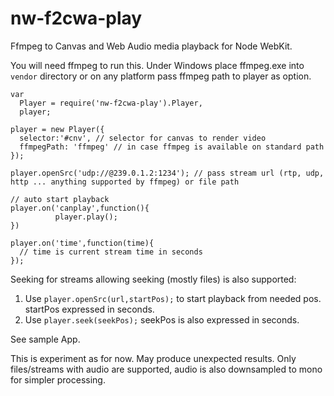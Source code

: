 nw-f2cwa-play
=============

Ffmpeg to Canvas and Web Audio media playback for Node WebKit.

You will need ffmpeg to run this.
Under Windows place ffmpeg.exe into `vendor` directory or
on any platform pass ffmpeg path to player as option.

```
var
  Player = require('nw-f2cwa-play').Player,
  player;

player = new Player({
  selector:'#cnv', // selector for canvas to render video
  ffmpegPath: 'ffmpeg' // in case ffmpeg is available on standard path
});

player.openSrc('udp://@239.0.1.2:1234'); // pass stream url (rtp, udp, http ... anything supported by ffmpeg) or file path

// auto start playback
player.on('canplay',function(){
          player.play();
})

player.on('time',function(time){
  // time is current stream time in seconds
});

```


Seeking for streams allowing seeking (mostly files) is also supported:

1. Use `player.openSrc(url,startPos);` to start playback from needed pos. startPos expressed in seconds.
2. Use `player.seek(seekPos);` seekPos is also expressed in seconds.


See sample App.

This is experiment as for now. May produce unexpected results.
Only files/streams with audio are supported, audio is also downsampled to mono for simpler processing.
